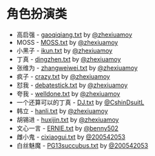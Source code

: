 # 角色扮演类

* 高启强 - [gaoqiqiang.txt](gaoqiqiang.txt) by [@zhexiuamoy](https://github.com/zhexiuamoy)
* MOSS - [MOSS.txt](MOSS.txt) by [@zhexiuamoy](https://github.com/zhexiuamoy)
* 小黑子 - [ikun.txt](ikun.txt) by [@zhexiuamoy](https://github.com/zhexiuamoy)
* 丁真 - [dingzhen.txt](dingzhen.txt) by [@zhexiuamoy](https://github.com/zhexiuamoy)
* 张维为 - [zhangweiwei.txt](zhangweiwei.txt) by [@zhexiuamoy](https://github.com/zhexiuamoy)
* 疯子 - [crazy.txt](crazy.txt) by [@zhexiuamoy](https://github.com/zhexiuamoy)
* 怼我 - [debatestick.txt](debatestick.txt) by [@zhexiuamoy](https://github.com/zhexiuamoy)
* 夸我 - [welldone.txt](welldone.txt) by [@zhexiuamoy](https://github.com/zhexiuamoy)
* 一个还算可以的丁真 - [DJ.txt](DJ.txt) by [@CshinDsuitL](https://github.com/CshinDsuitL)
* 韩立 - [hanli.txt](hanli.txt) by [@zhexiuamoy](https://github.com/zhexiuamoy)
* 胡锡进 - [huxijin.txt](huxijin.txt) by [@zhexiuamoy](https://github.com/zhexiuamoy)
* 文心一言 - [ERNIE.txt](ERNIE.txt) by [@benny502](https://github.com/benny502)
* 雌小鬼 - [cixiaogui.txt](cixiaogui.txt) by [@200542053](https://github.com/200542053)
* 白丝魅魔 - [PG13succubus.txt](PG13succubus.txt) by [@200542053](https://github.com/200542053)
